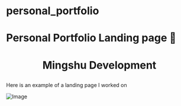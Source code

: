 # personal_portfolio
# Personal Portfolio Landing page 👋

# <p align="center">Mingshu Development </p>
  
Here is an example of a landing page I worked on


![Image](https://mingshu-dev.com/)


        
    